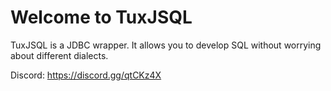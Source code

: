 # Welcome to TuxJSQL

TuxJSQL is a JDBC wrapper. It allows you to develop SQL without worrying about different dialects. 

Discord: https://discord.gg/qtCKz4X
